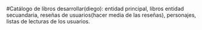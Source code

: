 #Catálogo de libros 
 desarrollar(diego): 
 entidad principal, libros
 entidad secuandaria, reseñas de usuarios(hacer media de las reseñas), personajes, listas de lecturas de los usuarios.
 
 
 
